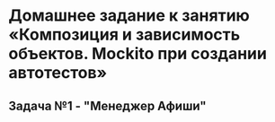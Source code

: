 # Домашнее задание к занятию «Композиция и зависимость объектов. Mockito при создании автотестов»
## Задача №1 - "Менеджер Афиши"
